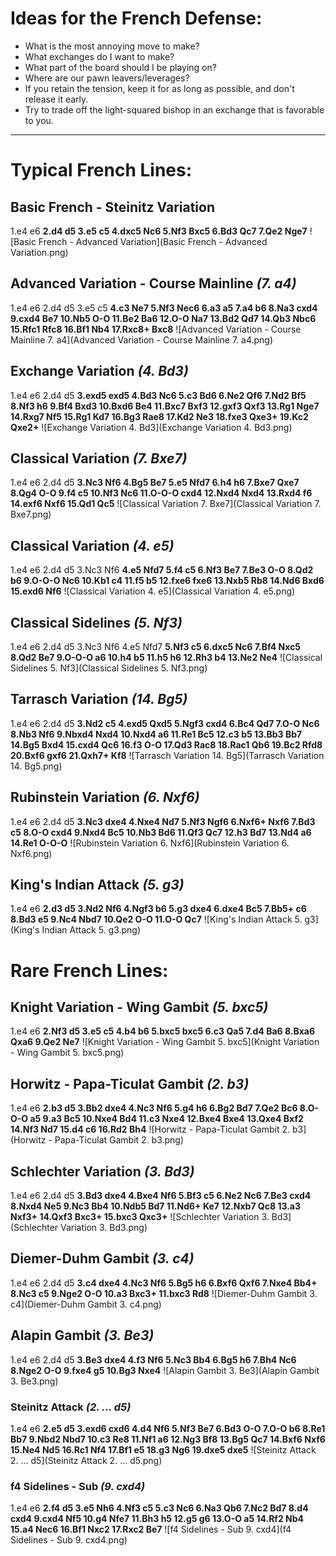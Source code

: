 # Ideas for the French Defense:
- What is the most annoying move to make?
- What exchanges do I want to make?
- What part of the board should I be playing on?
- Where are our pawn leavers/leverages?
- If you retain the tension, keep it for as long as possible, and don't release it early.
- Try to trade off the light-squared bishop in an exchange that is favorable to you.

---

# Typical French Lines:

## Basic French - Steinitz Variation
1.e4 e6 **2.d4 d5 3.e5 c5 4.dxc5 Nc6 5.Nf3 Bxc5 6.Bd3 Qc7 7.Qe2 Nge7**
![Basic French - Advanced Variation](Basic French - Advanced Variation.png)

## Advanced Variation - Course Mainline *(7. a4)*
1.e4 e6 2.d4 d5 3.e5 c5 **4.c3 Ne7 5.Nf3 Nec6 6.a3 a5 7.a4 b6 8.Na3 cxd4 9.cxd4 Be7 10.Nb5 O-O 11.Be2 Ba6 12.O-O Na7 13.Bd2 Qd7 14.Qb3 Nbc6 15.Rfc1 Rfc8 16.Bf1 Nb4 17.Rxc8+ Bxc8**
![Advanced Variation - Course Mainline 7. a4](Advanced Variation - Course Mainline 7. a4.png)

## Exchange Variation *(4. Bd3)*
1.e4 e6 2.d4 d5 **3.exd5 exd5 4.Bd3 Nc6 5.c3 Bd6 6.Ne2 Qf6 7.Nd2 Bf5 8.Nf3 h6 9.Bf4 Bxd3 10.Bxd6 Be4 11.Bxc7 Bxf3 12.gxf3 Qxf3 13.Rg1 Nge7 14.Rxg7 Nf5 15.Rg1 Kd7 16.Bg3 Rae8 17.Kd2 Ne3 18.fxe3 Qxe3+ 19.Kc2 Qxe2+**
![Exchange Variation 4. Bd3](Exchange Variation 4. Bd3.png)

## Classical Variation *(7. Bxe7)*
1.e4 e6 2.d4 d5 **3.Nc3 Nf6 4.Bg5 Be7 5.e5 Nfd7 6.h4 h6 7.Bxe7 Qxe7 8.Qg4 O-O 9.f4 c5 10.Nf3 Nc6 11.O-O-O cxd4 12.Nxd4 Nxd4 13.Rxd4 f6 14.exf6 Nxf6 15.Qd1 Qc5**
![Classical Variation 7. Bxe7](Classical Variation 7. Bxe7.png)

## Classical Variation *(4. e5)*
1.e4 e6 2.d4 d5 3.Nc3 Nf6 **4.e5 Nfd7 5.f4 c5 6.Nf3 Be7 7.Be3 O-O 8.Qd2 b6 9.O-O-O Nc6 10.Kb1 c4 11.f5 b5 12.fxe6 fxe6 13.Nxb5 Rb8 14.Nd6 Bxd6 15.exd6 Nf6**
![Classical Variation 4. e5](Classical Variation 4. e5.png)

## Classical Sidelines *(5. Nf3)*
1.e4 e6 2.d4 d5 3.Nc3 Nf6 4.e5 Nfd7 **5.Nf3 c5 6.dxc5 Nc6 7.Bf4 Nxc5 8.Qd2 Be7 9.O-O-O a6 10.h4 b5 11.h5 h6 12.Rh3 b4 13.Ne2 Ne4**
![Classical Sidelines 5. Nf3](Classical Sidelines 5. Nf3.png)

## Tarrasch Variation *(14. Bg5)*
1.e4 e6 2.d4 d5 **3.Nd2 c5 4.exd5 Qxd5 5.Ngf3 cxd4 6.Bc4 Qd7 7.O-O Nc6 8.Nb3 Nf6 9.Nbxd4 Nxd4 10.Nxd4 a6 11.Re1 Bc5 12.c3 b5 13.Bb3 Bb7 14.Bg5 Bxd4 15.cxd4 Qc6 16.f3 O-O 17.Qd3 Rac8 18.Rac1 Qb6 19.Bc2 Rfd8 20.Bxf6 gxf6 21.Qxh7+ Kf8**
![Tarrasch Variation 14. Bg5](Tarrasch Variation 14. Bg5.png)

## Rubinstein Variation *(6. Nxf6)*
1.e4 e6 2.d4 d5 **3.Nc3 dxe4 4.Nxe4 Nd7 5.Nf3 Ngf6 6.Nxf6+ Nxf6 7.Bd3 c5 8.O-O cxd4 9.Nxd4 Bc5 10.Nb3 Bd6 11.Qf3 Qc7 12.h3 Bd7 13.Nd4 a6 14.Re1 O-O-O**
![Rubinstein Variation 6. Nxf6](Rubinstein Variation 6. Nxf6.png)

## King's Indian Attack *(5. g3)*
1.e4 e6 **2.d3 d5 3.Nd2 Nf6 4.Ngf3 b6 5.g3 dxe4 6.dxe4 Bc5 7.Bb5+ c6 8.Bd3 e5 9.Nc4 Nbd7 10.Qe2 O-O 11.O-O Qc7**
![King's Indian Attack 5. g3](King's Indian Attack 5. g3.png)

# Rare French Lines:

## Knight Variation - Wing Gambit *(5. bxc5)*
1.e4 e6 **2.Nf3 d5 3.e5 c5 4.b4 b6 5.bxc5 bxc5 6.c3 Qa5 7.d4 Ba6 8.Bxa6 Qxa6 9.Qe2 Ne7**
![Knight Variation - Wing Gambit 5. bxc5](Knight Variation - Wing Gambit 5. bxc5.png)

## Horwitz - Papa-Ticulat Gambit *(2. b3)*
1.e4 e6 **2.b3 d5 3.Bb2 dxe4 4.Nc3 Nf6 5.g4 h6 6.Bg2 Bd7 7.Qe2 Bc6 8.O-O-O a5 9.a3 Bc5 10.Nxe4 Bd4 11.c3 Nxe4 12.Bxe4 Bxe4 13.Qxe4 Bxf2 14.Nf3 Nd7 15.d4 c6 16.Rd2 Bh4**
![Horwitz - Papa-Ticulat Gambit 2. b3](Horwitz - Papa-Ticulat Gambit 2. b3.png)

## Schlechter Variation *(3. Bd3)*
1.e4 e6 2.d4 d5 **3.Bd3 dxe4 4.Bxe4 Nf6 5.Bf3 c5 6.Ne2 Nc6 7.Be3 cxd4 8.Nxd4 Ne5 9.Nc3 Bb4 10.Ndb5 Bd7 11.Nd6+ Ke7 12.Nxb7 Qc8 13.a3 Nxf3+ 14.Qxf3 Bxc3+ 15.bxc3 Qxc3+**
![Schlechter Variation 3. Bd3](Schlechter Variation 3. Bd3.png)

## Diemer-Duhm Gambit *(3. c4)*
1.e4 e6 2.d4 d5 **3.c4 dxe4 4.Nc3 Nf6 5.Bg5 h6 6.Bxf6 Qxf6 7.Nxe4 Bb4+ 8.Nc3 c5 9.Nge2 O-O 10.a3 Bxc3+ 11.bxc3 Rd8**
![Diemer-Duhm Gambit 3. c4](Diemer-Duhm Gambit 3. c4.png)

## Alapin Gambit *(3. Be3)*
1.e4 e6 2.d4 d5 **3.Be3 dxe4 4.f3 Nf6 5.Nc3 Bb4 6.Bg5 h6 7.Bh4 Nc6 8.Nge2 O-O 9.fxe4 g5 10.Bg3 Nxe4**
![Alapin Gambit 3. Be3](Alapin Gambit 3. Be3.png)

### Steinitz Attack *(2. ... d5)*
1.e4 e6 **2.e5 d5 3.exd6 cxd6 4.d4 Nf6 5.Nf3 Be7 6.Bd3 O-O 7.O-O b6 8.Re1 Bb7 9.Nbd2 Nbd7 10.c3 Re8 11.Nf1 a6 12.Ng3 Bf8 13.Bg5 Qc7 14.Bxf6 Nxf6 15.Ne4 Nd5 16.Rc1 Nf4 17.Bf1 e5 18.g3 Ng6 19.dxe5 dxe5**
![Steinitz Attack 2. ... d5](Steinitz Attack 2. ... d5.png)

### f4 Sidelines - Sub *(9. cxd4)*
1.e4 e6 **2.f4 d5 3.e5 Nh6 4.Nf3 c5 5.c3 Nc6 6.Na3 Qb6 7.Nc2 Bd7 8.d4 cxd4 9.cxd4 Nf5 10.g4 Nfe7 11.Bh3 h5 12.g5 g6 13.O-O a5 14.Rf2 Nb4 15.a4 Nec6 16.Bf1 Nxc2 17.Rxc2 Be7**
![f4 Sidelines - Sub 9. cxd4](f4 Sidelines - Sub 9. cxd4.png)
